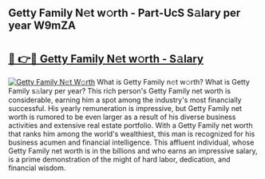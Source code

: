 ## Getty Family N𝚎t w𝚘rth - Part-UcS S𝚊lary per year W9mZA

# <h2><a href="http://gc1cols.nevu.top/?p=Getty+Family">🔗 👉🔴 Getty Family N𝚎t w𝚘rth - S𝚊lary</a></h2>

[![Getty Family N𝚎t W𝚘rth](https://i.imgur.com/Oavwk0R.jpeg)](http://gc1cols.nevu.top/?p=Getty+Family)
What is Getty Family n𝚎t w𝚘rth? What is Getty Family s𝚊lary per year?
This rich person's Getty Family net worth is considerable, earning him a spot among the industry's most financially successful. His yearly remuneration is impressive, but Getty Family net worth is rumored to be even larger as a result of his diverse business activities and extensive real estate portfolio. With a Getty Family net worth that ranks him among the world's wealthiest, this man is recognized for his business acumen and financial intelligence. This affluent individual, whose Getty Family net worth is in the billions and who earns an impressive salary, is a prime demonstration of the might of hard labor, dedication, and financial wisdom.
